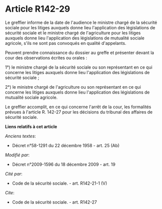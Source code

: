 # Article R142-29

Le greffier informe de la date de l'audience le ministre chargé de la sécurité sociale pour les litiges auxquels donne lieu
l'application des législations de sécurité sociale et le ministre chargé de l'agriculture pour les litiges auxquels donne
lieu l'application des législations de mutualité sociale agricole, s'ils ne sont pas convoqués en qualité d'appelants. 

Peuvent prendre connaissance du dossier au greffe et présenter devant la cour des observations écrites ou orales : 

1°) le ministre chargé de la sécurité sociale ou son représentant en ce qui concerne les litiges auxquels donne lieu
l'application des législations de sécurité sociale ; 

2°) le ministre chargé de l'agriculture ou son représentant en ce qui concerne les litiges auxquels donne lieu l'application
des législations de mutualité sociale agricole.

Le greffier accomplit, en ce qui concerne l'arrêt de la cour, les formalités prévues à l'article R. 142-27 pour les décisions
du tribunal des affaires de sécurité sociale.

**Liens relatifs à cet article**

_Anciens textes_:

  - Décret n°58-1291 du 22 décembre 1958 - art. 25 (Ab)

_Modifié par_:

  - Décret n°2009-1596 du 18 décembre 2009 - art. 19

_Cité par_:

  - Code de la sécurité sociale. - art. R142-21-1 (V)

_Cite_:

  - Code de la sécurité sociale. - art. R142-27

